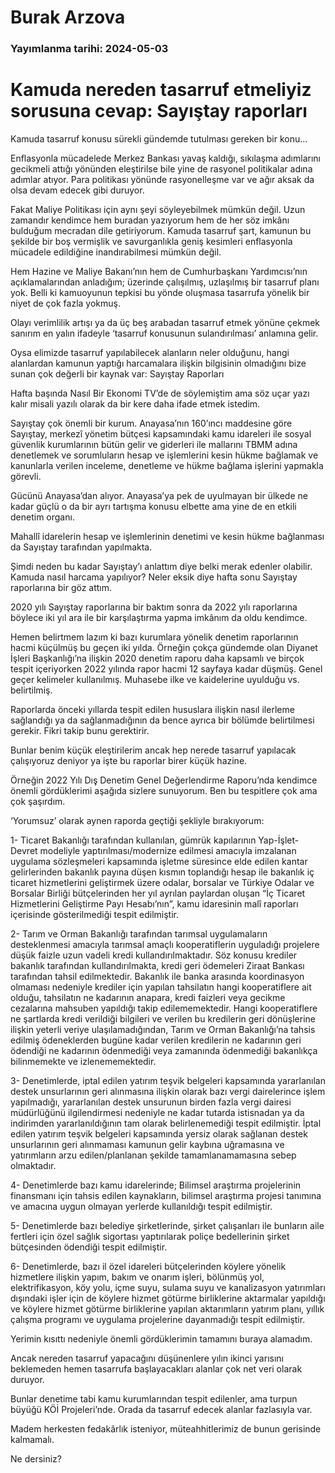 # Burak Arzova

### Yayımlanma tarihi: 2024-05-03

# Kamuda nereden tasarruf etmeliyiz sorusuna cevap: Sayıştay raporları

Kamuda tasarruf konusu sürekli gündemde tutulması gereken bir konu…

Enflasyonla mücadelede Merkez Bankası yavaş kaldığı, sıkılaşma adımlarını gecikmeli attığı yönünden eleştirilse bile yine de rasyonel politikalar adına adımlar atıyor. Para politikası yönünde rasyonelleşme var ve ağır aksak da olsa devam edecek gibi duruyor.

Fakat Maliye Politikası için aynı şeyi söyleyebilmek mümkün değil. Uzun zamandır kendimce hem buradan yazıyorum hem de her söz imkânı bulduğum mecradan dile getiriyorum. Kamuda tasarruf şart, kamunun bu şekilde bir boş vermişlik ve savurganlıkla geniş kesimleri enflasyonla mücadele edildiğine inandırabilmesi mümkün değil.

Hem Hazine ve Maliye Bakanı’nın hem de Cumhurbaşkanı Yardımcısı’nın açıklamalarından anladığım; üzerinde çalışılmış, uzlaşılmış bir tasarruf planı yok. Belli ki kamuoyunun tepkisi bu yönde oluşmasa tasarrufa yönelik bir niyet de çok fazla yokmuş.

Olayı verimlilik artışı ya da üç beş arabadan tasarruf etmek yönüne çekmek sanırım en yalın ifadeyle ‘tasarruf konusunun sulandırılması’ anlamına gelir.

Oysa elimizde tasarruf yapılabilecek alanların neler olduğunu, hangi alanlardan kamunun yaptığı harcamalara ilişkin bilgisinin olmadığını bize sunan çok değerli bir kaynak var: Sayıştay Raporları

Hafta başında Nasıl Bir Ekonomi TV’de de söylemiştim ama söz uçar yazı kalır misali yazılı olarak da bir kere daha ifade etmek istedim.

Sayıştay çok önemli bir kurum. Anayasa’nın 160’ıncı maddesine göre Sayıştay, merkezî yönetim bütçesi kapsamındaki kamu idareleri ile sosyal güvenlik kurumlarının bütün gelir ve giderleri ile mallarını TBMM adına denetlemek ve sorumluların hesap ve işlemlerini kesin hükme bağlamak ve kanunlarla verilen inceleme, denetleme ve hükme bağlama işlerini yapmakla görevli.

Gücünü Anayasa’dan alıyor. Anayasa’ya pek de uyulmayan bir ülkede ne kadar güçlü o da bir ayrı tartışma konusu elbette ama yine de en etkili denetim organı.

Mahallî idarelerin hesap ve işlemlerinin denetimi ve kesin hükme bağlanması da Sayıştay tarafından yapılmakta.

Şimdi neden bu kadar Sayıştay’ı anlattım diye belki merak edenler olabilir. Kamuda nasıl harcama yapılıyor? Neler eksik diye hafta sonu Sayıştay raporlarına bir göz attım.

2020 yılı Sayıştay raporlarına bir baktım sonra da 2022 yılı raporlarına böylece iki yıl ara ile bir karşılaştırma yapma imkânım da oldu kendimce.

Hemen belirtmem lazım ki bazı kurumlara yönelik denetim raporlarının hacmi küçülmüş bu geçen iki yılda. Örneğin çokça gündemde olan Diyanet İşleri Başkanlığı’na ilişkin 2020 denetim raporu daha kapsamlı ve birçok tespit içeriyorken 2022 yılında rapor hacmi 12 sayfaya kadar düşmüş. Genel geçer kelimeler kullanılmış. Muhasebe ilke ve kaidelerine uyulduğu vs. belirtilmiş.

Raporlarda önceki yıllarda tespit edilen hususlara ilişkin nasıl ilerleme sağlandığı ya da sağlanmadığının da bence ayrıca bir bölümde belirtilmesi gerekir. Fikri takip bunu gerektirir.

Bunlar benim küçük eleştirilerim ancak hep nerede tasarruf yapılacak çalışıyoruz deniyor ya işte bu raporlar birer küçük hazine.

Örneğin 2022 Yılı Dış̧ Denetim Genel Değerlendirme Raporu’nda kendimce önemli gördüklerimi aşağıda sizlere sunuyorum. Ben bu tespitlere çok ama çok şaşırdım.

‘Yorumsuz’ olarak aynen raporda geçtiği şekliyle bırakıyorum:

1- Ticaret Bakanlığı tarafından kullanılan, gümrük kapılarının Yap-İşlet-Devret modeliyle yaptırılması/modernize edilmesi amacıyla imzalanan uygulama sözleşmeleri kapsamında işletme süresince elde edilen kantar gelirlerinden bakanlık payına düşen kısmın toplandığı hesap ile bakanlık iç̧ ticaret hizmetlerini geliştirmek üzere odalar, borsalar ve Türkiye Odalar ve Borsalar Birliği bütçelerinden her yıl ayrılan paylardan oluşan “İç Ticaret Hizmetlerini Geliştirme Payı Hesabı’nın”, kamu idaresinin malî raporları içerisinde gösterilmediği tespit edilmiştir.

2- Tarım ve Orman Bakanlığı tarafından tarımsal uygulamaların desteklenmesi amacıyla tarımsal amaçlı kooperatiflerin uyguladığı projelere düşük faizle uzun vadeli kredi kullandırılmaktadır. Söz konusu krediler bakanlık tarafından kullandırılmakta, kredi geri ödemeleri Ziraat Bankası tarafından tahsil edilmektedir. Bakanlık ile banka arasında koordinasyon olmaması nedeniyle krediler için yapılan tahsilatın hangi kooperatiflere ait olduğu, tahsilatın ne kadarının anapara, kredi faizleri veya gecikme cezalarına mahsuben yapıldığı takip edilememektedir. Hangi kooperatiflere ne şartlarda kredi verildiği bilgileri ve verilen bu kredilerin geri dönüşlerine ilişkin yeterli veriye ulaşılamadığından, Tarım ve Orman Bakanlığı’na tahsis edilmiş̧ ödeneklerden bugüne kadar verilen kredilerin ne kadarının geri ödendiği ne kadarının ödenmediği veya zamanında ödenmediği bakanlıkça bilinmemekte ve izlenememektedir.

3- Denetimlerde, iptal edilen yatırım teşvik belgeleri kapsamında yararlanılan destek unsurlarının geri alınmasına ilişkin olarak bazı vergi dairelerince işlem yapılmadığı, yararlanılan destek unsurunun birden fazla vergi dairesi müdürlüğünü ilgilendirmesi nedeniyle ne kadar tutarda istisnadan ya da indirimden yararlanıldığının tam olarak belirlenemediği tespit edilmiştir. İptal edilen yatırım teşvik belgeleri kapsamında yersiz olarak sağlanan destek unsurlarının geri alınmaması kamunun gelir kaybına uğramasına ve yatırımların arzu edilen/planlanan şekilde tamamlanamamasına sebep olmaktadır.

4- Denetimlerde bazı kamu idarelerinde; Bilimsel araştırma projelerinin finansmanı için tahsis edilen kaynakların, bilimsel araştırma projesi tanımına ve amacına uygun olmayan yerlerde kullanıldığı tespit edilmiştir.

5- Denetimlerde bazı belediye şirketlerinde, şirket çalışanları ile bunların aile fertleri için özel sağlık sigortası yaptırılarak poliçe bedellerinin şirket bütçesinden ödendiği tespit edilmiştir.

6- Denetimlerde, bazı il özel idareleri bütçelerinden köylere yönelik hizmetlere ilişkin yapım, bakım ve onarım işleri, bölünmüş yol, elektrifikasyon, köy yolu, içme suyu, sulama suyu ve kanalizasyon yatırımları dışındaki işler için de köylere hizmet götürme birliklerine aktarmalar yapıldığı ve köylere hizmet götürme birliklerine yapılan aktarımların yatırım planı, yıllık çalışma programı ve uygulama projelerine dayanmadığı tespit edilmiştir.

Yerimin kısıttı nedeniyle önemli gördüklerimin tamamını buraya alamadım.

Ancak nereden tasarruf yapacağını düşünenlere yılın ikinci yarısını beklemeden hemen tasarrufa başlayacakları alanlar çok net veri olarak duruyor.

Bunlar denetime tabi kamu kurumlarından tespit edilenler, ama turpun büyüğü KÖİ Projeleri’nde. Orada da tasarruf edecek alanlar fazlasıyla var.

Madem herkesten fedakârlık isteniyor, müteahhitlerimiz de bunun gerisinde kalmamalı.

Ne dersiniz?

